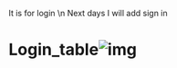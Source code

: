 It is for login \n
Next days I will add sign in 

# Login_table![img](https://user-images.githubusercontent.com/92303549/224967038-bde89413-7a5b-47b4-9887-13c58924532a.png)
